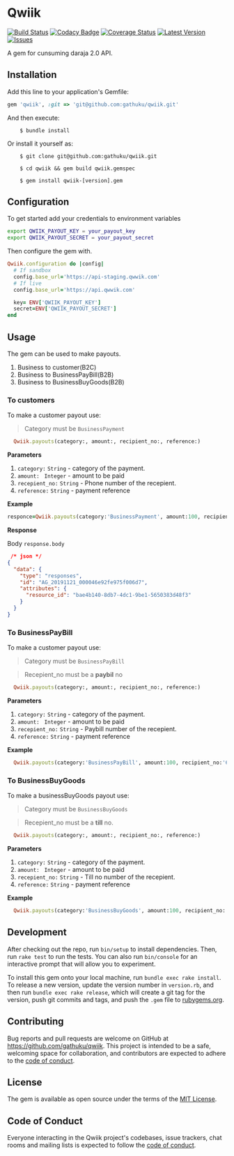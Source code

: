 # Qwiik

[![Build Status](https://travis-ci.org/gathuku/qwiik.png?branch=master)](https://travis-ci.org/gathuku/qwiik)
[![Codacy Badge](https://api.codacy.com/project/badge/Grade/b7e3c26ac88d4b2d81524087a17d09f4)](https://www.codacy.com/manual/gathuku/qwiik?utm_source=github.com&amp;utm_medium=referral&amp;utm_content=gathuku/qwiik&amp;utm_campaign=Badge_Grade)
[![Coverage Status](https://coveralls.io/repos/github/gathuku/qwiik/badge.svg?branch=master)](https://coveralls.io/github/gathuku/qwiik?branch=master)
[![Latest Version](https://img.shields.io/github/release/gathuku/qwiik.svg?style=flat-square)](https://github.com/gathuku/qwiik/releases)
[![Issues](https://img.shields.io/github/issues/gathuku/laravel_mpesa.svg?style=flat-square)](https://github.com/gathuku/qwiik/issues)


A gem for cunsuming daraja 2.0 API.

## Installation

Add this line to your application's Gemfile:

```ruby
gem 'qwiik', :git => 'git@github.com:gathuku/qwiik.git'
```

And then execute:
```
    $ bundle install
```
Or install it yourself as:
```
    $ git clone git@github.com:gathuku/qwiik.git

    $ cd qwiik && gem build qwiik.gemspec

    $ gem install qwiik-[version].gem
```
## Configuration
To get started add your credentials to environment variables
```sh
export QWIIK_PAYOUT_KEY = your_payout_key
export QWIIK_PAYOUT_SECRET = your_payout_secret
```
Then configure the gem with.
```ruby
Qwiik.configuration do |config|
  # If sandbox
  config.base_url='https://api-staging.qwwik.com'
  # If live
  config.base_url='https://api.qwwik.com'

  key= ENV['QWIIK_PAYOUT_KEY']
  secret=ENV['QWIIK_PAYOUT_SECRET']
end

```
## Usage
The gem can be used to make payouts.
1. Business to customer(B2C)
2. Business to BusinessPayBill(B2B)
3. Business to BusinessBuyGoods(B2B)

### To customers
To make a customer payout use:
> Category must be `BusinessPayment`

```ruby
  Qwiik.payouts(category:, amount:, recipient_no:, reference:)
```
__Parameters__

1. `category:` `String` - category of the payment.
2. `amount: ` `Integer` - amount to be paid
3. `recepient_no:` `String` - Phone number of the recepient.
4. `reference:` `String`  - payment reference

__Example__
```ruby
responce=Qwiik.payouts(category:'BusinessPayment', amount:100, recipient_no:'0722000024', reference:'11234578')
```
__Response__

Body `response.body`
```json
 /* json */
{
  "data": {
    "type": "responses",
    "id": "AG_20191121_000046e92fe975f006d7",
    "attributes": {
      "resource_id": "bae4b140-8db7-4dc1-9be1-5650383d48f3"
    }
  }
}
```
### To BusinessPayBill
To make a customer payout use:
> Category must be `BusinessPayBill`

> Recepient_no must be a __paybil__ no

```ruby
  Qwiik.payouts(category:, amount:, recipient_no:, reference:)
```
__Parameters__

1. `category:` `String` - category of the payment.
2. `amount: ` `Integer` - amount to be paid
3. `recepient_no:` `String` - Paybill number of the recepient.
4. `reference:` `String`  - payment reference

__Example__
```ruby
  Qwiik.payouts(category:'BusinessPayBill', amount:100, recipient_no:'601000', reference:'11234578')
```

### To BusinessBuyGoods
To make a businessBuyGoods payout use:
> Category must be `BusinessBuyGoods`

> Recepient_no must be a __till__ no.

```ruby
  Qwiik.payouts(category:, amount:, recipient_no:, reference:)
```
__Parameters__

1. `category:` `String` - category of the payment.
2. `amount: ` `Integer` - amount to be paid
3. `recepient_no:` `String` - Till no number of the recepient.
4. `reference:` `String`  - payment reference

__Example__
```ruby
  Qwiik.payouts(category:'BusinessBuyGoods', amount:100, recipient_no:'116261', reference:'11234578')
```

## Development

After checking out the repo, run `bin/setup` to install dependencies. Then, run `rake test` to run the tests. You can also run `bin/console` for an interactive prompt that will allow you to experiment.

To install this gem onto your local machine, run `bundle exec rake install`. To release a new version, update the version number in `version.rb`, and then run `bundle exec rake release`, which will create a git tag for the version, push git commits and tags, and push the `.gem` file to [rubygems.org](https://rubygems.org).

## Contributing

Bug reports and pull requests are welcome on GitHub at https://github.com/gathuku/qwiik. This project is intended to be a safe, welcoming space for collaboration, and contributors are expected to adhere to the [code of conduct](https://github.com/gathuku/qwiik/blob/master/CODE_OF_CONDUCT.md).


## License

The gem is available as open source under the terms of the [MIT License](https://opensource.org/licenses/MIT).

## Code of Conduct

Everyone interacting in the Qwiik project's codebases, issue trackers, chat rooms and mailing lists is expected to follow the [code of conduct](https://github.com/[USERNAME]/qwiik/blob/master/CODE_OF_CONDUCT.md).
